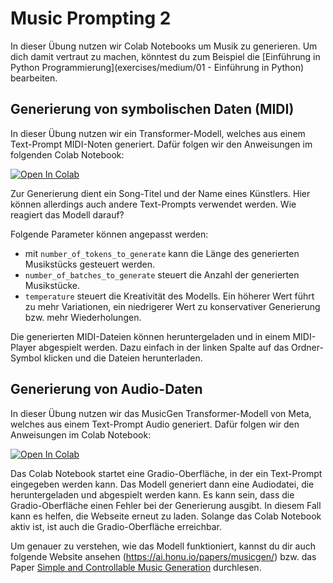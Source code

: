 # Music Prompting 2

In dieser Übung nutzen wir Colab Notebooks um Musik zu generieren. Um dich damit vertraut zu machen, könntest du zum Beispiel die [Einführung in Python Programmierung](exercises/medium/01 - Einführung in Python) bearbeiten.

## Generierung von symbolischen Daten (MIDI)

In dieser Übung nutzen wir ein Transformer-Modell, welches aus einem Text-Prompt MIDI-Noten generiert. Dafür folgen wir den Anweisungen im folgenden Colab Notebook:

[![Open In Colab][colab-badge]][colab-notebook1]

[colab-notebook1]: <https://colab.research.google.com/github/asigalov61/Los-Angeles-Music-Composer/blob/main/Los_Angeles_Music_Composer_TTM_Edition.ipynb>
[colab-badge]: <https://colab.research.google.com/assets/colab-badge.svg>

Zur Generierung dient ein Song-Titel und der Name eines Künstlers. Hier können allerdings auch andere Text-Prompts verwendet werden. Wie reagiert das Modell darauf? 

Folgende Parameter können angepasst werden:
- mit `number_of_tokens_to_generate` kann die Länge des generierten Musikstücks gesteuert werden. 
- `number_of_batches_to_generate` steuert die Anzahl der generierten Musikstücke.
- `temperature` steuert die Kreativität des Modells. Ein höherer Wert führt zu mehr Variationen, ein niedrigerer Wert zu konservativer Generierung bzw. mehr Wiederholungen.

Die generierten MIDI-Dateien können heruntergeladen und in einem MIDI-Player abgespielt werden. Dazu einfach in der linken Spalte auf das Ordner-Symbol klicken und die Dateien herunterladen.

## Generierung von Audio-Daten

In dieser Übung nutzen wir das MusicGen Transformer-Modell von Meta, welches aus einem Text-Prompt Audio generiert. Dafür folgen wir den Anweisungen im Colab Notebook:

[colab-notebook2]: <https://colab.research.google.com/drive/1ECmNEoXk8kvnLEMBMF2LY82E7XmIG4yu?usp=sharing>
[![Open In Colab][colab-badge]][colab-notebook2]

Das Colab Notebook startet eine Gradio-Oberfläche, in der ein Text-Prompt eingegeben werden kann. Das Modell generiert dann eine Audiodatei, die heruntergeladen und abgespielt werden kann. Es kann sein, dass die Gradio-Oberfläche einen Fehler bei der Generierung ausgibt. In diesem Fall kann es helfen, die Webseite erneut zu laden. Solange das Colab Notebook aktiv ist, ist auch die Gradio-Oberfläche erreichbar. 

Um genauer zu verstehen, wie das Modell funktioniert, kannst du dir auch folgende Website ansehen (https://ai.honu.io/papers/musicgen/) bzw. das Paper [Simple and Controllable Music Generation](https://arxiv.org/pdf/2306.05284.pdf) durchlesen.



